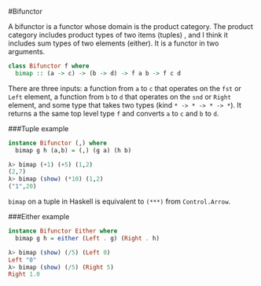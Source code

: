 #Bifunctor

A bifunctor is a functor whose domain is the product category. The product category includes product types of two items (tuples) , and I think it includes sum types of two elements (either). It is a functor in two arguments.

```Haskell
class Bifunctor f where
  bimap :: (a -> c) -> (b -> d) -> f a b -> f c d
```

There are three inputs: a function from `a` to `c` that operates on the `fst` or `Left` element, a function from `b` to `d` that operates on the `snd` or `Right` element, and some type that takes two types (kind `* -> * -> * -> *`). It returns a the same top level type `f` and converts `a` to `c` and `b` to `d`.

###Tuple example

```Haskell
instance Bifunctor (,) where
  bimap g h (a,b) = (,) (g a) (h b)

λ> bimap (+1) (+5) (1,2)
(2,7)
λ> bimap (show) (*10) (1,2)
("1",20)
```

`bimap` on a tuple in Haskell is equivalent to `(***)` from `Control.Arrow`.

###Either example

```Haskell
instance Bifunctor Either where
  bimap g h = either (Left . g) (Right . h)

λ> bimap (show) (/5) (Left 0)
Left "0"
λ> bimap (show) (/5) (Right 5)
Right 1.0
```

